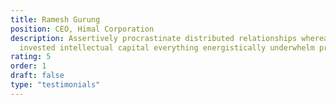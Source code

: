 ```yaml
---
title: Ramesh Gurung
position: CEO, Himal Corporation
description: Assertively procrastinate distributed relationships whereas equity
  invested intellectual capital everything energistically underwhelm proactive.
rating: 5
order: 1
draft: false
type: "testimonials"
---
```

